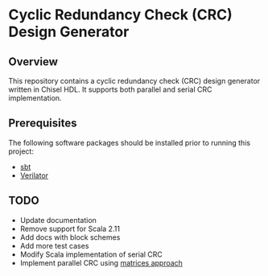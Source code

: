 
Cyclic Redundancy Check (CRC) Design Generator
=======================================================

## Overview
This repository contains a cyclic redundancy check (CRC) design generator written in Chisel HDL. It supports both parallel and serial CRC implementation.

## Prerequisites

The following software packages should be installed prior to running this project:
* [sbt](http://www.scala-sbt.org)
* [Verilator](http://www.veripool.org/wiki/verilator)

## TODO

* Update documentation
* Remove support for Scala 2.11
* Add docs with block schemes
* Add more test cases
* Modify Scala implementation of serial CRC
* Implement parallel CRC using [matrices approach](http://outputlogic.com/?p=158)
